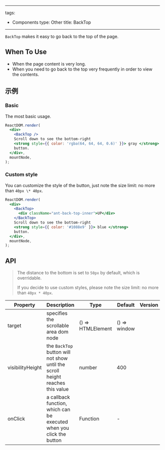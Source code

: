 ---
tags:
  - Components
type: Other
title: BackTop
------

`BackTop` makes it easy to go back to the top of the page.

## When To Use

*   When the page content is very long.
*   When you need to go back to the top very frequently in order to view the contents.

## 示例

### Basic

The most basic usage.

```jsx live
ReactDOM.render(
  <div>
    <BackTop />
    Scroll down to see the bottom-right
    <strong style={{ color: 'rgba(64, 64, 64, 0.6)' }}> gray </strong>
    button.
  </div>,
  mountNode,
);
```

### Custom style

You can customize the style of the button, just note the size limit: no more than `40px \* 40px`.

```jsx live
ReactDOM.render(
  <div>
    <BackTop>
      <div className="ant-back-top-inner">UP</div>
    </BackTop>
    Scroll down to see the bottom-right
    <strong style={{ color: '#1088e9' }}> blue </strong>
    button.
  </div>,
  mountNode,
);
```

## API

> The distance to the bottom is set to `50px` by default, which is overridable.
>
> If you decide to use custom styles, please note the size limit: no more than `40px * 40px`.

| Property | Description | Type | Default | Version |
| --- | --- | --- | --- | --- |
| target | specifies the scrollable area dom node | () => HTMLElement | () => window |  |
| visibilityHeight | the `BackTop` button will not show until the scroll height reaches this value | number | 400 |  |
| onClick | a callback function, which can be executed when you click the button | Function | - |  |
